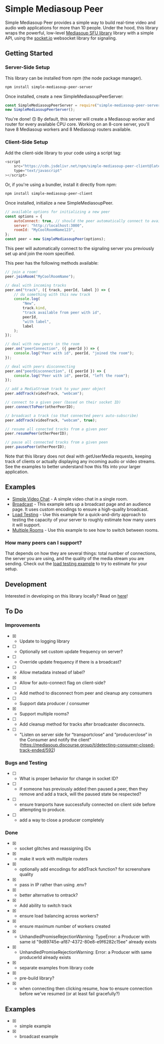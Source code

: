 # Simple Mediasoup Peer

Simple Mediasoup Peer provides a simple way to build real-time video and audio web applications for more than 10 people. Under the hood, this library wraps the powerful, low-level [Mediasoup SFU library](https://mediasoup.org/) library with a simple API, using the [socket.io](https://socket.io/) websocket library for signaling.

## Getting Started

### Server-Side Setup

This library can be installed from npm (the node package manager).

```bash
npm install simple-mediasoup-peer-server
```

Once installed, create a new SimpleMediasoupPeerServer:

```js
const SimpleMediasoupPeerServer = require("simple-mediasoup-peer-server");
new SimpleMediasoupPeerServer();
```

You're done! 🙃 By default, this server will create a Mediasoup worker and router for every available CPU core. Working on an 8-core server, you'll have 8 Mediasoup workers and 8 Mediasoup routers available.

### Client-Side Setup

Add the client-side library to your code using a script tag:

```js
<script
    src="https://cdn.jsdelivr.net/npm/simple-mediasoup-peer-client@latest/dist/SimpleMediasoupPeer.js"
    type="text/javascript"
></script>
```

Or, if you're using a bundler, install it directly from npm:

```bash
npm install simple-mediasoup-peer-client
```

Once installed, initialize a new SimpleMediasoupPeer.

```js
// available options for initializing a new peer
const options = {
    autoConnect: true, // should the peer automatically connect to available tracks
    server: "http://localhost:3000",
    roomId: "MyCoolRoomName123",
};
const peer = new SimpleMediasoupPeer(options);
```

This peer will automatically connect to the signaling server you previously set up and join the room specified.

This peer has the following methods available:

```js
// join a room!
peer.joinRoom("MyCoolRoomName");

// deal with incoming tracks
peer.on("track", ({ track, peerId, label }) => {
    // do something with this new track
    console.log(
        "New",
        track.kind,
        "track available from peer with id",
        peerId,
        "with label",
        label
    );
});

// deal with new peers in the room
peer.on("peerConnection", ({ peerId }) => {
    console.log("Peer with id", peerId, "joined the room");
});

// deal with peers disconnecting
peer.on("peerDisconnection", ({ peerId }) => {
    console.log("Peer with id", peerId, "left the room");
});

// add a MediaStream track to your peer object
peer.addTrack(videoTrack, "webcam");

// connect to a given peer (based on their socket ID)
peer.connectToPeer(otherPeerID);

// broadcast a track (so that connected peers auto-subscribe)
peer.addTrack(videoTrack, "webcam", true);

// resume all conected tracks from a given peer
peer.resumePeer(otherPeerID);

// pause all connected tracks from a given peen
peer.pausePeer(otherPeerID);
```

Note that this library does not deal with getUserMedia requests, keeping track of clients or actually displaying any incoming audio or video streams. See the examples to better understand how this fits into your larger application.

## Examples

-   [Simple Video Chat](./examples/simple-video-chat/) - A simple video chat in a single room.
-   [Broadcast](./examples/broadcaster/) - This example sets up a broadcast page and an audience page. It uses custom encodings to ensure a high-quality broadcast.
-   [Load Testing](./examples/load-testing/) - Use this example for a quick-and-dirty approach to testing the capacity of your server to roughly estimate how many users it will support.
-   [Multiple Rooms](./examples/multiple-rooms/) - Use this example to see how to switch between rooms.

### How many peers can I support?

That depends on how they are several things: total number of connections, the server you are using, and the quality of the media stream you are sending. Check out the [load testing example](./examples/load-testing/) to try to estimate for your setup.

## Development

Interested in developing on this library locally? Read on [here](./development.md)!

## To Do

### Improvements

-   [x] -   Update to logging library
-   [ ] -   Optionally set custom update frequency on server?
-   [ ] -   Override update frequency if there is a broadcast?
-   [ ] -   Allow metadata instead of label?
-   [x] -   Allow for auto-connect flag on client-side?
-   [ ] -   Add method to disconnect from peer and cleanup any consumers
-   [ ] -   Support data producer / consumer
-   [x] -   Support multiple rooms?
-   [ ] -   Add cleanup method for tracks after broadcaster disconnects.
-   [ ] -   "Listen on server side for “transportclose” and “producerclose” in the Consumer and notify the client" (https://mediasoup.discourse.group/t/detecting-consumer-closed-track-ended/592)

### Bugs and Testing

-   [ ] -   What is proper behavior for change in socket ID?
-   [ ] -   if someone has previously added then paused a peer, then they remove and add a track, will the paused state be respected?
-   [ ] -   ensure tranports have successfully connected on client side before attempting to produce.
-   [ ] -   add a way to close a producer completely

### Done

-   [x] -   socket glitches and reassigning IDs
-   [x] -   make it work with multiple routers
-   [x] -   optionally add encodings for addTrack function? for screenshare quality
-   [x] -   pass in IP rather than using .env?
-   [x] -   better alternative to ontrack?
-   [x] -   Add ability to switch track
-   [x] -   ensure load balancing across workers?
-   [x] -   ensure maximum number of workers created
-   [x] -   UnhandledPromiseRejectionWarning: TypeError: a Producer with same id "9d89745e-af87-4372-80e8-e9f6282c15ee" already exists
-   [x] -   UnhandledPromiseRejectionWarning: Error: a Producer with same producerId already exists
-   [x] -   separate examples from library code
-   [x] -   pre-build library?
-   [x] -   when connecting then clicking resume, how to ensure connection before we've resumed (or at least fail gracefully?)

## Examples

-   [x] -   simple example
-   [x] -   broadcast example
